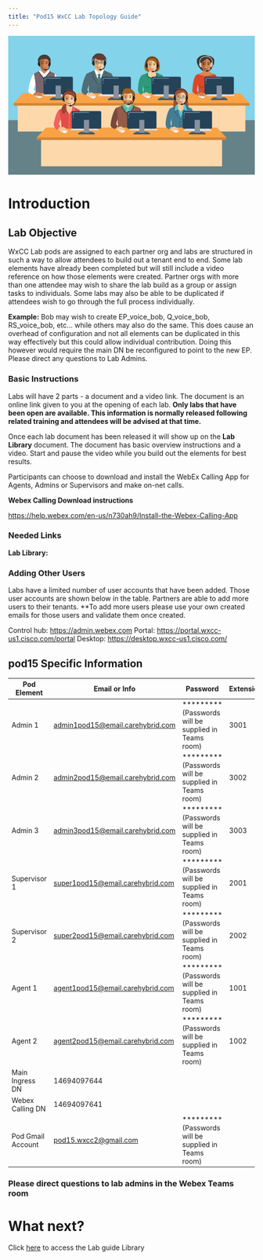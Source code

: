 ```yaml
---
title: "Pod15 WxCC Lab Topology Guide"
---
```

![description](/images/webexcclab.jpg)



# Introduction

## Lab Objective

WxCC Lab pods are assigned to each partner org and labs are structured in such a way to allow attendees to build out a tenant end to end.  Some lab elements have already been completed but will still include a video reference on how those elements were created.  Partner orgs with more than one attendee may wish to share the lab build as a group or assign tasks to individuals.  Some labs may also be able to be duplicated if attendees wish to go through the full process individually.

**Example:**
Bob may wish to create EP_voice_bob, Q_voice_bob, RS_voice_bob, etc... while others may also do the same.  This does cause an overhead of configuration and not all elements can be duplicated in this way effectively but this could allow individual contribution.  Doing this however would require the main DN be reconfigured to point to the new EP. Please direct any questions to Lab Admins.

### Basic Instructions

Labs will have 2 parts - a document and a video link.  The document is an online link given to you at the opening of each lab.  **Only labs that have been open are available.  This information is normally released following related training and attendees will be advised at that time.**

Once each lab document has been released it will show up on the **Lab Library** document.  The document has basic overview instructions and a video.  Start and pause the video while you build out the elements for best results.

Participants can choose to download and install the WebEx Calling App for Agents, Admins or Supervisors and make on-net calls.

**Webex Calling Download instructions**

https://help.webex.com/en-us/n730ah9/Install-the-Webex-Calling-App

### Needed Links 
**Lab Library:**  

### Adding Other Users
Labs have a limited number of user accounts that have been added.  Those user accounts are shown below in the table.  Partners are able to add more users to their tenants.
**To add more users please use your own created emails for those users and validate them once created.
 

Control hub: https://admin.webex.com
Portal: https://portal.wxcc-us1.cisco.com/portal
Desktop: https://desktop.wxcc-us1.cisco.com/

## pod15 Specific Information

| Pod Element        | Email or Info                   | Password  | Extension |
|--------------------|---------------------------------|-----------|-----------|
| Admin 1            | admin1pod15@email.carehybrid.com | ********* (Passwords will be supplied in Teams room) | 3001      |
| Admin 2            | admin2pod15@email.carehybrid.com | ********* (Passwords will be supplied in Teams room) | 3002      |
| Admin 3            | admin3pod15@email.carehybrid.com | ********* (Passwords will be supplied in Teams room) | 3003      |
| Supervisor 1       | super1pod15@email.carehybrid.com | ********* (Passwords will be supplied in Teams room) | 2001      |
| Supervisor 2       | super2pod15@email.carehybrid.com | ********* (Passwords will be supplied in Teams room) | 2002      |
| Agent 1            | agent1pod15@email.carehybrid.com | ********* (Passwords will be supplied in Teams room) | 1001      |
| Agent 2            | agent2pod15@email.carehybrid.com | ********* (Passwords will be supplied in Teams room) | 1002      |
| Main Ingress DN | 14694097644                    |           |           |
| Webex Calling DN | 14694097641                    |           |           |
| Pod Gmail Account  | pod15.wxcc2@gmail.com            | ********* (Passwords will be supplied in Teams room) |           |

### Please direct questions to lab admins in the Webex Teams room

# What next?
Click [here](LabLibrary) to access the Lab guide Library